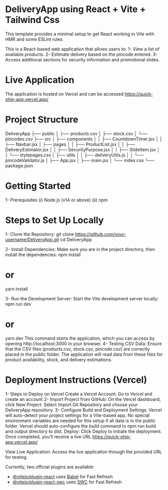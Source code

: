 # DeliveryApp using React + Vite + Tailwind Css
This template provides a minimal setup to get React working in Vite with HMR and some ESLint rules

This is a React-based web application that allows users to:
1- View a list of available products.
2- Estimate delivery based on the pincode entered.
3- Access additional sections for security information and promotional slides.
# Live Application
The application is hosted on Vercel and can be accessed https://quick-ship-app.vercel.app/

# Project Structure

DeliveryApp
├── public
│   ├── products.csv
│   ├── stock.csv
│   └── pincodes.csv
├── src
│   ├── components
│   │   ├── CountdownTimer.jsx
│   │   ├── Navbar.jsx
│   ├── pages
│   │   ├── ProductList.jsx
│   │   ├── DeliveryEstimator.jsx
│   │   ├── SecurityPurpose.jsx
│   │   ├── SlideItem.jsx
│   │   └── stylepages.css
│   ├── utils
│   │   ├── deliveryUtils.js
│   │   └── pincodeValidator.js
│   ├── App.jsx
│   ├── main.jsx
│   └── index.css
└── package.json

# Getting Started
1- Prerequisites
(i) Node.js (v14 or above)
(ii) npm

# Steps to Set Up Locally
1- Clone the Repository:
git clone https://github.com/your-username/DeliveryApp.git
cd DeliveryApp

2- Install Dependencies: Make sure you are in the project directory, then install the dependencies:
npm install
# or
yarn install

3- Run the Development Server: Start the Vite development server locally:
npm run dev
# or
yarn dev
This command starts the application, which you can access by opening http://localhost:3000 in your browser.
4- Testing CSV Data: Ensure that the CSV files (products.csv, stock.csv, pincode.csv) are correctly placed in the public folder. The application will read data from these files for product availability, stock, and delivery estimations.


# Deployment Instructions (Vercel)
1- Steps to Deploy on Vercel
Create a Vercel Account: Go to Vercel and create an account 
2- Import Project from GitHub:
On the Vercel dashboard, click New Project.
Select Import Git Repository and choose your DeliveryApp repository.
3- Configure Build and Deployment Settings:
Vercel will auto-detect your project settings for a Vite-based app.
No special environment variables are needed for this setup if all data is in the public folder.
Vercel should auto-configure the build command to npm run build and output directory to dist.
Deploy: Click Deploy to initiate the deployment. Once completed, you’ll receive a live URL https://quick-ship-app.vercel.app/

View Live Application: Access the live application through the provided URL for testing.




Currently, two official plugins are available:

- [@vitejs/plugin-react](https://github.com/vitejs/vite-plugin-react/blob/main/packages/plugin-react/README.md) uses [Babel](https://babeljs.io/) for Fast Refresh
- [@vitejs/plugin-react-swc](https://github.com/vitejs/vite-plugin-react-swc) uses [SWC](https://swc.rs/) for Fast Refresh

